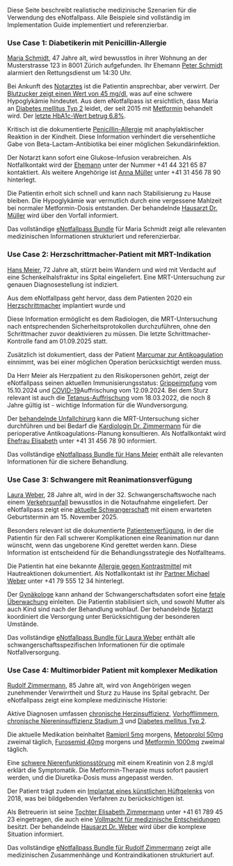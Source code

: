 Diese Seite beschreibt realistische medizinische Szenarien für die Verwendung des eNotfallpass. Alle Beispiele sind vollständig im Implementation Guide implementiert und referenzierbar.

### Use Case 1: Diabetikerin mit Penicillin-Allergie

[Maria Schmidt](https://pjolo.github.io/emr/Patient-UC1-Patient-MariaSchmidt.html), 47 Jahre alt, wird bewusstlos in ihrer Wohnung an der Musterstrasse 123 in 8001 Zürich aufgefunden. Ihr Ehemann [Peter Schmidt](https://pjolo.github.io/emr/RelatedPerson-UC1-RelatedPerson-PeterSchmidt.html) alarmiert den Rettungsdienst um 14:30 Uhr.

Bei Ankunft des [Notarztes](https://pjolo.github.io/emr/Practitioner-UC1-Practitioner-NotarztBecker.html) ist die Patientin ansprechbar, aber verwirrt. Der [Blutzucker zeigt einen Wert von 45 mg/dl](https://pjolo.github.io/emr/Observation-UC1-Observation-BloodGlucose-Emergency.html), was auf eine schwere Hypoglykämie hindeutet. Aus dem eNotfallpass ist ersichtlich, dass Maria an [Diabetes mellitus Typ 2](https://pjolo.github.io/emr/Condition-UC1-Condition-Diabetes.html) leidet, der seit 2015 mit [Metformin](https://pjolo.github.io/emr/MedicationStatement-UC1-MedicationStatement-Metformin.html) behandelt wird. Der [letzte HbA1c-Wert betrug 6.8%](https://pjolo.github.io/emr/Observation-UC1-Observation-HbA1c.html).

Kritisch ist die dokumentierte [Penicillin-Allergie](https://pjolo.github.io/emr/AllergyIntolerance-UC1-AllergyIntolerance-Penicillin.html) mit anaphylaktischer Reaktion in der Kindheit. Diese Information verhindert die versehentliche Gabe von Beta-Lactam-Antibiotika bei einer möglichen Sekundärinfektion.

Der Notarzt kann sofort eine Glukose-Infusion verabreichen. Als Notfallkontakt wird der [Ehemann](https://pjolo.github.io/emr/RelatedPerson-UC1-RelatedPerson-PeterSchmidt.html) unter der Nummer +41 44 321 65 87 kontaktiert. Als weitere Angehörige ist [Anna Müller](https://pjolo.github.io/emr/RelatedPerson-UC1-RelatedPerson-AnnaMueller.html) unter +41 31 456 78 90 hinterlegt.

Die Patientin erholt sich schnell und kann nach Stabilisierung zu Hause bleiben. Die Hypoglykämie war vermutlich durch eine vergessene Mahlzeit bei normaler Metformin-Dosis entstanden. Der behandelnde [Hausarzt Dr. Müller](https://pjolo.github.io/emr/Practitioner-UC1-Practitioner-DrMueller.html) wird über den Vorfall informiert.

Das vollständige [eNotfallpass Bundle](https://pjolo.github.io/emr/Bundle-UC1-Bundle-emr-MariaSchmidt.html) für Maria Schmidt zeigt alle relevanten medizinischen Informationen strukturiert und referenzierbar.

### Use Case 2: Herzschrittmacher-Patient mit MRT-Indikation

[Hans Meier](https://pjolo.github.io/emr/Patient-UC2-Patient-HansMeier.html), 72 Jahre alt, stürzt beim Wandern und wird mit Verdacht auf eine Schenkelhalsfraktur ins Spital eingeliefert. Eine MRT-Untersuchung zur genauen Diagnosestellung ist indiziert.

Aus dem eNotfallpass geht hervor, dass dem Patienten 2020 ein [Herzschrittmacher](https://pjolo.github.io/emr/Device-UC2-Device-Herzschrittmacher.html) implantiert wurde und

Diese Information ermöglicht es dem Radiologen, die MRT-Untersuchung nach entsprechenden Sicherheitsprotokollen durchzuführen, ohne den Schrittmacher zuvor deaktivieren zu müssen. Die letzte Schrittmacher-Kontrolle fand am 01.09.2025 statt.

Zusätzlich ist dokumentiert, dass der Patient [Marcumar zur Antikoagulation](https://pjolo.github.io/emr/MedicationStatement-UC2-MedicationStatement-Marcumar.html) einnimmt, was bei einer möglichen Operation berücksichtigt werden muss. 

Da Herr Meier als Herzpatient zu den Risikopersonen gehört, zeigt der eNotfallpass seinen aktuellen Immunisierungsstatus: [Grippeimpfung]() vom 15.10.2024 und [COVID-19]()Auffrischung vom 12.09.2024. Bei dem Sturz relevant ist auch die [Tetanus-Auffrischung]() vom 18.03.2022, die noch 8 Jahre gültig ist - wichtige Information für die Wundversorgung.

Der [behandelnde Unfallchirurg](https://pjolo.github.io/emr/Practitioner-UC2-Practitioner-DrUnfallchirurg.html) kann die MRT-Untersuchung sicher durchführen und bei Bedarf die [Kardiologin Dr. Zimmermann](https://pjolo.github.io/emr/Practitioner-UC2-Practitioner-DrKardiologe.html) für die perioperative Antikoagulations-Planung konsultieren. Als Notfallkontakt wird [Ehefrau Elisabeth](https://pjolo.github.io/emr/RelatedPerson-UC2-RelatedPerson-ElisabethMeier.html) unter +41 31 456 78 90 informiert.

Das vollständige [eNotfallpass Bundle für Hans Meier](https://pjolo.github.io/emr/Bundle-UC2-Bundle-emr-HansMeier.html) enthält alle relevanten Informationen für die sichere Behandlung.

### Use Case 3: Schwangere mit Reanimationsverfügung

[Laura Weber](https://pjolo.github.io/emr/Patient-UC3-Patient-LauraWeber.html), 28 Jahre alt, wird in der 32. Schwangerschaftswoche nach einem [Verkehrsunfall](https://pjolo.github.io/emr/Encounter-UC3-Encounter-Verkehrsunfall.html) bewusstlos in die Notaufnahme eingeliefert. Der eNotfallpass zeigt eine [aktuelle Schwangerschaft](https://pjolo.github.io/emr/Observation-UC3-Observation-Pregnancy.html) mit einem erwarteten Geburtstermin am 15. November 2025.

Besonders relevant ist die dokumentierte [Patientenverfügung](https://pjolo.github.io/emr/Consent-UC3-Consent-Resuscitation.html), in der die Patientin für den Fall schwerer Komplikationen eine Reanimation nur dann wünscht, wenn das ungeborene Kind gerettet werden kann. Diese Information ist entscheidend für die Behandlungsstrategie des Notfallteams.

Die Patientin hat eine bekannte [Allergie gegen Kontrastmittel](https://pjolo.github.io/emr/AllergyIntolerance-UC3-AllergyIntolerance-Contrast.html) mit Hautreaktionen dokumentiert. Als Notfallkontakt ist ihr [Partner Michael Weber](RelatedPerson-UC3-RelatedPerson-MichaelWeber.html) unter +41 79 555 12 34 hinterlegt.

Der [Gynäkologe](Practitioner-UC3-Practitioner-DrGynaekologin.html) kann anhand der Schwangerschaftsdaten sofort eine [fetale Überwachung](https://pjolo.github.io/emr/Observation-UC3-Observation-FetalHeartRate.html) einleiten. Die Patientin stabilisiert sich, und sowohl Mutter als auch Kind sind nach der Behandlung wohlauf. Der behandelnde [Notarzt](https://pjolo.github.io/emr/Practitioner-UC3-Practitioner-DrNotarzt.html) koordiniert die Versorgung unter Berücksichtigung der besonderen Umstände.

Das vollständige [eNotfallpass Bundle für Laura Weber](https://pjolo.github.io/emr/Bundle-UC3-Bundle-emr-LauraWeber.html) enthält alle schwangerschaftsspezifischen Informationen für die optimale Notfallversorgung.


### Use Case 4: Multimorbider Patient mit komplexer Medikation

[Rudolf Zimmermann](https://pjolo.github.io/emr/Patient-UC4-Patient-RudolfZimmermann.html), 85 Jahre alt, wird von Angehörigen wegen zunehmender Verwirrtheit und Sturz zu Hause ins Spital gebracht. Der eNotfallpass zeigt eine komplexe medizinische Historie:

Aktive Diagnosen umfassen [chronische Herzinsuffizienz](https://pjolo.github.io/emr/Condition-UC4-Condition-HeartFailure.html), [Vorhofflimmern](https://pjolo.github.io/emr/Condition-UC4-Condition-AtrialFibrillation.html), [chronische Niereninsuffizienz Stadium 3](https://pjolo.github.io/emr/Condition-UC4-Condition-ChronicKidneyDisease.html) und [Diabetes mellitus Typ 2](https://pjolo.github.io/emr/Condition-UC4-Condition-DiabetesRudolf.html).

Die aktuelle Medikation beinhaltet [Ramipril 5mg](https://pjolo.github.io/emr/MedicationStatement-UC4-MedicationStatement-Ramipril.html) morgens, [Metoprolol 50mg](https://pjolo.github.io/emr/MedicationStatement-UC4-MedicationStatement-Metoprolol.html) zweimal täglich, [Furosemid 40mg](https://pjolo.github.io/emr/MedicationStatement-UC4-MedicationStatement-Furosemid.html) morgens und [Metformin 1000mg](https://pjolo.github.io/emr/MedicationStatement-UC4-MedicationStatement-MetforminRudolf.html) zweimal täglich.

Eine [schwere Nierenfunktionsstörung](https://pjolo.github.io/emr/Observation-UC4-Observation-CreatinineLevel.html) mit einem Kreatinin von 2.8 mg/dl erklärt die Symptomatik. Die Metformin-Therapie muss sofort pausiert werden, und die Diuretika-Dosis muss angepasst werden.

Der Patient trägt zudem ein [Implantat eines künstlichen Hüftgelenks](https://pjolo.github.io/emr/Device-UC4-Device-HipProsthesis.html) von 2018, was bei bildgebenden Verfahren zu berücksichtigen ist.

Als Betreuerin ist seine [Tochter Elisabeth Zimmermann](https://pjolo.github.io/emr/RelatedPerson-UC4-RelatedPerson-ElisabethZimmermann.html) unter +41 61 789 45 23 eingetragen, die auch eine [Vollmacht für medizinische Entscheidungen](https://pjolo.github.io/emr/Consent-UC4-Consent-MedicalPowerOfAttorney.html) besitzt. Der behandelnde [Hausarzt Dr. Weber](https://pjolo.github.io/emr/Practitioner-UC4-Practitioner-DrWeber.html) wird über die komplexe Situation informiert.

Das vollständige [eNotfallpass Bundle für Rudolf Zimmermann](https://pjolo.github.io/emr/Bundle-UC4-Bundle-emr-RudolfZimmermann.html) zeigt alle medizinischen Zusammenhänge und Kontraindikationen strukturiert auf.


